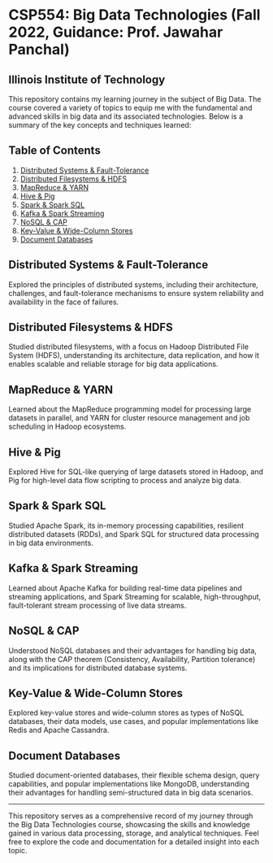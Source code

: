# CSP554: Big Data Technologies (Fall 2022, Guidance: Prof. Jawahar Panchal)
## Illinois Institute of Technology

This repository contains my learning journey in the subject of Big Data. The course covered a variety of topics to equip me with the fundamental and advanced skills in big data and its associated technologies. Below is a summary of the key concepts and techniques learned:

## Table of Contents

1. [Distributed Systems & Fault-Tolerance](#distributed-systems--fault-tolerance)
2. [Distributed Filesystems & HDFS](#distributed-filesystems--hdfs)
3. [MapReduce & YARN](#mapreduce--yarn)
4. [Hive & Pig](#hive--pig)
5. [Spark & Spark SQL](#spark--spark-sql)
6. [Kafka & Spark Streaming](#kafka--spark-streaming)
7. [NoSQL & CAP](#nosql--cap)
8. [Key-Value & Wide-Column Stores](#key-value--wide-column-stores)
9. [Document Databases](#document-databases)

## Distributed Systems & Fault-Tolerance

Explored the principles of distributed systems, including their architecture, challenges, and fault-tolerance mechanisms to ensure system reliability and availability in the face of failures.

## Distributed Filesystems & HDFS

Studied distributed filesystems, with a focus on Hadoop Distributed File System (HDFS), understanding its architecture, data replication, and how it enables scalable and reliable storage for big data applications.

## MapReduce & YARN

Learned about the MapReduce programming model for processing large datasets in parallel, and YARN for cluster resource management and job scheduling in Hadoop ecosystems.

## Hive & Pig

Explored Hive for SQL-like querying of large datasets stored in Hadoop, and Pig for high-level data flow scripting to process and analyze big data.

## Spark & Spark SQL

Studied Apache Spark, its in-memory processing capabilities, resilient distributed datasets (RDDs), and Spark SQL for structured data processing in big data environments.

## Kafka & Spark Streaming

Learned about Apache Kafka for building real-time data pipelines and streaming applications, and Spark Streaming for scalable, high-throughput, fault-tolerant stream processing of live data streams.

## NoSQL & CAP

Understood NoSQL databases and their advantages for handling big data, along with the CAP theorem (Consistency, Availability, Partition tolerance) and its implications for distributed database systems.

## Key-Value & Wide-Column Stores

Explored key-value stores and wide-column stores as types of NoSQL databases, their data models, use cases, and popular implementations like Redis and Apache Cassandra.

## Document Databases

Studied document-oriented databases, their flexible schema design, query capabilities, and popular implementations like MongoDB, understanding their advantages for handling semi-structured data in big data scenarios.

---

This repository serves as a comprehensive record of my journey through the Big Data Technologies course, showcasing the skills and knowledge gained in various data processing, storage, and analytical techniques. Feel free to explore the code and documentation for a detailed insight into each topic.

